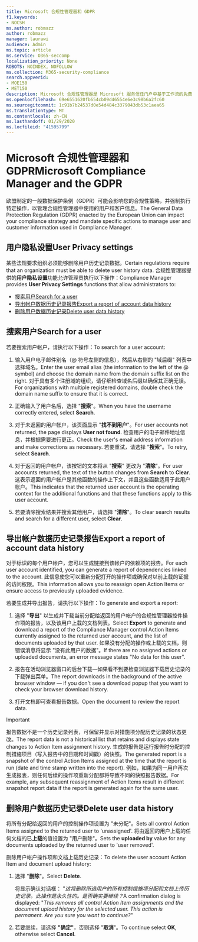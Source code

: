 ```yaml
---
title: Microsoft 合规性管理器和 GDPR
f1.keywords:
- NOCSH
ms.author: robmazz
author: robmazz
manager: laurawi
audience: Admin
ms.topic: article
ms.service: O365-seccomp
localization_priority: None
ROBOTS: NOINDEX, NOFOLLOW
ms.collection: M365-security-compliance
search.appverid:
- MOE150
- MET150
description: Microsoft 合规性管理器是 Microsoft 服务信任门户中基于工作流的免费风险评估工具。 合规性管理器使你能够跟踪、分配和验证与 Microsoft 云服务相关的法规遵从性活动。
ms.openlocfilehash: 69e6551620fb654cb09d46554e6e3c98b6a2fc60
ms.sourcegitcommit: 1c91b7b24537d0e54d484c3379043db53c1aea65
ms.translationtype: MT
ms.contentlocale: zh-CN
ms.lasthandoff: 01/29/2020
ms.locfileid: "41595799"
---
```

# <a name="microsoft-compliance-manager-and-the-gdpr"></a><span data-ttu-id="6ef52-104">Microsoft 合规性管理器和 GDPR</span><span class="sxs-lookup"><span data-stu-id="6ef52-104">Microsoft Compliance Manager and the GDPR</span></span>

<span data-ttu-id="6ef52-105">欧盟制定的一般数据保护条例（GDPR）可能会影响您的合规性策略，并强制执行特定操作，以管理合规性管理器中使用的用户和客户信息。</span><span class="sxs-lookup"><span data-stu-id="6ef52-105">The General Data Protection Regulation (GDPR) enacted by the European Union can impact your compliance strategy and mandate specific actions to manage user and customer information used in Compliance Manager.</span></span>

## <a name="user-privacy-settings"></a><span data-ttu-id="6ef52-106">用户隐私设置</span><span class="sxs-lookup"><span data-stu-id="6ef52-106">User Privacy settings</span></span>

<span data-ttu-id="6ef52-107">某些法规要求组织必须能够删除用户历史记录数据。</span><span class="sxs-lookup"><span data-stu-id="6ef52-107">Certain regulations require that an organization must be able to delete user history data.</span></span> <span data-ttu-id="6ef52-108">合规性管理器提供的**用户隐私设置**功能允许管理员执行以下操作：</span><span class="sxs-lookup"><span data-stu-id="6ef52-108">Compliance Manager provides **User Privacy Settings** functions that allow administrators to:</span></span>
  
- [<span data-ttu-id="6ef52-109">搜索用户</span><span class="sxs-lookup"><span data-stu-id="6ef52-109">Search for a user</span></span>](#search-for-a-user)
- [<span data-ttu-id="6ef52-110">导出帐户数据历史记录报告</span><span class="sxs-lookup"><span data-stu-id="6ef52-110">Export a report of account data history</span></span>](#export-a-report-of-account-data-history)
- [<span data-ttu-id="6ef52-111">删除用户数据历史记录</span><span class="sxs-lookup"><span data-stu-id="6ef52-111">Delete user data history</span></span>](#delete-user-data-history)
  
## <a name="search-for-a-user"></a><span data-ttu-id="6ef52-112">搜索用户</span><span class="sxs-lookup"><span data-stu-id="6ef52-112">Search for a user</span></span>

<span data-ttu-id="6ef52-113">若要搜索用户帐户，请执行以下操作：</span><span class="sxs-lookup"><span data-stu-id="6ef52-113">To search for a user account:</span></span>
  
1. <span data-ttu-id="6ef52-114">输入用户电子邮件别名（@ 符号左侧的信息），然后从右侧的 "域后缀" 列表中选择域名。</span><span class="sxs-lookup"><span data-stu-id="6ef52-114">Enter the user email alias (the information to the left of the @ symbol) and choose the domain name from the  domain suffix list on the right.</span></span> <span data-ttu-id="6ef52-115">对于具有多个注册域的组织，请仔细检查域名后缀以确保其正确无误。</span><span class="sxs-lookup"><span data-stu-id="6ef52-115">For organizations with multiple registered domains, double check the domain name suffix to ensure that it is correct.</span></span>

2. <span data-ttu-id="6ef52-116">正确输入了用户名后，选择 "**搜索**"。</span><span class="sxs-lookup"><span data-stu-id="6ef52-116">When you have the username correctly entered, select **Search**.</span></span>

3. <span data-ttu-id="6ef52-117">对于未返回的用户帐户，该页面显示 "**找不到用户**"。</span><span class="sxs-lookup"><span data-stu-id="6ef52-117">For user accounts not returned, the page displays **User not found**.</span></span> <span data-ttu-id="6ef52-118">检查用户的电子邮件地址信息，并根据需要进行更正。</span><span class="sxs-lookup"><span data-stu-id="6ef52-118">Check the user's email address information and make corrections as necessary.</span></span> <span data-ttu-id="6ef52-119">若要重试，请选择 "**搜索**"。</span><span class="sxs-lookup"><span data-stu-id="6ef52-119">To retry, select **Search**.</span></span>

4. <span data-ttu-id="6ef52-120">对于返回的用户帐户，该按钮的文本将从 "**搜索**" 更改为 "**清除**"。</span><span class="sxs-lookup"><span data-stu-id="6ef52-120">For user accounts returned, the text of the button changes from **Search** to **Clear**.</span></span> <span data-ttu-id="6ef52-121">这表示返回的用户帐户是其他函数的操作上下文，并且这些函数适用于此用户帐户。</span><span class="sxs-lookup"><span data-stu-id="6ef52-121">This indicates that the returned user account is the operating context for the additional functions and that these functions apply to this user account.</span></span>

5. <span data-ttu-id="6ef52-122">若要清除搜索结果并搜索其他用户，请选择 "**清除**"。</span><span class="sxs-lookup"><span data-stu-id="6ef52-122">To clear search results and search for a different user, select **Clear**.</span></span>

## <a name="export-a-report-of-account-data-history"></a><span data-ttu-id="6ef52-123">导出帐户数据历史记录报告</span><span class="sxs-lookup"><span data-stu-id="6ef52-123">Export a report of account data history</span></span>

<span data-ttu-id="6ef52-124">对于标识的每个用户帐户，您可以生成链接到该帐户的依赖项的报告。</span><span class="sxs-lookup"><span data-stu-id="6ef52-124">For each user account identified, you can generate a report of dependencies linked to the account.</span></span> <span data-ttu-id="6ef52-125">此信息使您可以重新分配打开的操作项或确保对以前上载的证据的访问权限。</span><span class="sxs-lookup"><span data-stu-id="6ef52-125">This information allows you to reassign open Action Items or ensure access to previously uploaded evidence.</span></span>
  
 <span data-ttu-id="6ef52-126">若要生成并导出报告，请执行以下操作：</span><span class="sxs-lookup"><span data-stu-id="6ef52-126">To generate and export a report:</span></span>
  
1. <span data-ttu-id="6ef52-127">选择 "**导出**" 以生成并下载当前分配给返回的用户帐户的合规性管理器控件操作项的报告，以及该用户上载的文档列表。</span><span class="sxs-lookup"><span data-stu-id="6ef52-127">Select **Export** to generate and download a report of the Compliance Manager control Action Items currently assigned to the returned user account, and the list of documents uploaded by that user.</span></span> <span data-ttu-id="6ef52-128">如果没有分配的操作或上载的文档，则错误消息将显示 "没有此用户的数据"。</span><span class="sxs-lookup"><span data-stu-id="6ef52-128">If there are no assigned actions or uploaded documents, an error message states "No data for this user".</span></span>

2. <span data-ttu-id="6ef52-129">报告在活动浏览器窗口的后台下载—如果看不到要检查浏览器下载历史记录的下载弹出菜单。</span><span class="sxs-lookup"><span data-stu-id="6ef52-129">The report downloads in the background of the active browser window — if you don't see a download popup that you want to check your browser download history.</span></span>

3. <span data-ttu-id="6ef52-130">打开文档即可查看报告数据。</span><span class="sxs-lookup"><span data-stu-id="6ef52-130">Open the document to review the report data.</span></span>

> [!IMPORTANT]
> <span data-ttu-id="6ef52-131">报告数据不是一个历史记录列表，可保留并显示对措施项分配历史记录的状态更改。</span><span class="sxs-lookup"><span data-stu-id="6ef52-131">The report data is not a historical list that retains and displays state changes to Action Item assignment history.</span></span> <span data-ttu-id="6ef52-132">生成的报告是运行报告时分配的控制措施项目（写入报告中的日期和时间戳）的快照。</span><span class="sxs-lookup"><span data-stu-id="6ef52-132">The generated report is a snapshot of the control Action Items assigned at the time that the report is run (date and time stamp written into the report).</span></span> <span data-ttu-id="6ef52-133">例如，如果为同一用户再次生成报表，则任何后续的操作项重新分配都将导致不同的快照报告数据。</span><span class="sxs-lookup"><span data-stu-id="6ef52-133">For example, any subsequent reassignment of Action Items result in different snapshot report data if the report is generated again for the same user.</span></span>
  
## <a name="delete-user-data-history"></a><span data-ttu-id="6ef52-134">删除用户数据历史记录</span><span class="sxs-lookup"><span data-stu-id="6ef52-134">Delete user data history</span></span>

<span data-ttu-id="6ef52-135">将所有分配给返回的用户的控制操作项设置为 "未分配"。</span><span class="sxs-lookup"><span data-stu-id="6ef52-135">Sets all control Action Items assigned to the returned user to 'unassigned'.</span></span> <span data-ttu-id="6ef52-136">将由返回的用户上载的任何文档的已**上载**的值设置为 "用户删除"。</span><span class="sxs-lookup"><span data-stu-id="6ef52-136">Sets the **uploaded by** value for any documents uploaded by the returned user to 'user removed'.</span></span>
  
<span data-ttu-id="6ef52-137">删除用户帐户操作项和文档上载历史记录：</span><span class="sxs-lookup"><span data-stu-id="6ef52-137">To delete the user account Action Item and document upload history:</span></span>
  
1. <span data-ttu-id="6ef52-138">选择 "**删除**"。</span><span class="sxs-lookup"><span data-stu-id="6ef52-138">Select **Delete**.</span></span>

    <span data-ttu-id="6ef52-139">将显示确认对话框： "*这将删除所选用户的所有控制措施项分配和文档上传历史记录。此操作是永久性的。是否确实要继续？*</span><span class="sxs-lookup"><span data-stu-id="6ef52-139">A confirmation dialog is displayed: "*This removes all control Action Item assignments and the document upload history for the selected user. This action is permanent. Are you sure you want to continue?*"</span></span>

2. <span data-ttu-id="6ef52-140">若要继续，请选择 **"确定"**，否则选择 "**取消**"。</span><span class="sxs-lookup"><span data-stu-id="6ef52-140">To continue select **OK**, otherwise select **Cancel**.</span></span>
